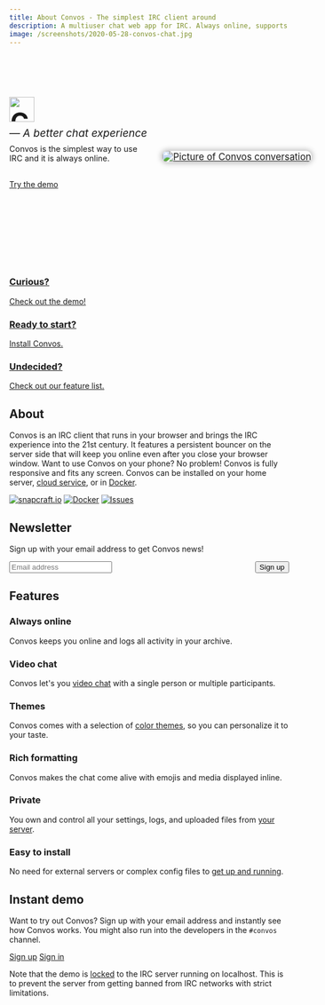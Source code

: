 ```yaml
---
title: About Convos - The simplest IRC client around
description: A multiuser chat web app for IRC. Always online, supports video, custom theming and is extremely easy to install
image: /screenshots/2020-05-28-convos-chat.jpg
---
```


<div class="hero-wrapper is-before-content">
  <header class="hero has-max-width">
    <div class="hero--text">
      <h1>
        <img src="/images/convos-light.png" alt="Convos">
        <small class="tagline">&mdash; A better chat experience</small>
        <small>Convos is the simplest way to use IRC and it is always online.</small>
      </h1>
      <a href="#instant-demo" class="btn"><i class="fas fa-sign-in-alt"></i> Try the demo</a>
    </div>
    <a href="#instant-demo" class="hero--media">
      <img src="/screenshots/2020-05-28-convos-chat.jpg" alt="Picture of Convos conversation">
    </a>
  </header>
</div>

<section class="cards">
  <a href="#instant-demo" class="cards--card">
    <i class="fas fa-eye"></i>
    <h3>Curious?</h3>
    <span>Check out the <u>demo</u>!</span>
  </a>
  <a href="/doc/start" class="cards--card">
    <i class="fas fa-running"></i>
    <h3>Ready to start?</h3>
    <span><u>Install</u> Convos.</span>
  </a>
  <a href="#features" class="cards--card">
    <i class="fas fa-list-ul"></i>
    <h3>Undecided?</h3>
    <span>Check out our <u>feature list</u>.</span>
  </a>
</section>

## About

Convos is an IRC client that runs in your browser and brings the IRC experience
into the 21st century. It features a persistent bouncer on the server side that
will keep you online even after you close your browser window. Want to use
Convos on your phone? No problem! Convos is fully responsive and fits any
screen. Convos can be installed on your home server,
[cloud service](/blog/2019/11/26/convos-on-digital-ocean), or in [Docker](/doc/start#docker).

<div class="text-center">
  <a href="https://snapcraft.io/convos"><img src="https://snapcraft.io/convos/badge.svg" alt="snapcraft.io"></a>
  <a href="https://hub.docker.com/r/nordaaker/convos"><img src="https://img.shields.io/docker/build/nordaaker/convos" alt="Docker"></a>
  <!-- a href="https://travis-ci.org/Nordaaker/convos"><img src="https://travis-ci.org/Nordaaker/convos.svg?branch=master" alt="Build status"></a -->
  <a href="https://github.com/nordaaker/convos/issues"><img src="https://img.shields.io/github/issues/nordaaker/convos" alt="Issues"></a>
</div>

## Newsletter

<!-- Begin Mailchimp Signup Form -->
<div id="mc_embed_signup">
  <form action="https://chat.us3.list-manage.com/subscribe/post?u=cb576a11a8fb288554f82bbe8&amp;id=3ed96b7f9e" method="post" id="mc-embedded-subscribe-form" name="mc-embedded-subscribe-form" class="validate" target="_blank" novalidate>
    <p class="text-center">
      Sign up with your email address to get Convos news!
    </p>
    <div id="mc_embed_signup_scroll" class="signup">
      <div class="mc-field-group text-field">
        <input type="email" value="" name="EMAIL" class="required email" id="mce-EMAIL" placeholder="Email address" required>
      </div>
      <div style="position: absolute; left: -5000px;" aria-hidden="true"><input type="text" name="b_cb576a11a8fb288554f82bbe8_3ed96b7f9e" tabindex="-1" value=""></div>
      <button type="submit" class="button btn" name="subscribe" id="mc-embedded-subscribe">Sign up</button>
    </div>
    <div id="mce-responses">
      <div class="response" id="mce-error-response" style="display:none"></div>
      <div class="response" id="mce-success-response" style="display:none"></div>
    </div>
  </form>
</div>
<script type='text/javascript' src='//s3.amazonaws.com/downloads.mailchimp.com/js/mc-validate.js'></script><script type='text/javascript'>(function($) {window.fnames = new Array(); window.ftypes = new Array();fnames[0]='EMAIL';ftypes[0]='email';fnames[1]='FNAME';ftypes[1]='text';fnames[2]='LNAME';ftypes[2]='text';fnames[3]='ADDRESS';ftypes[3]='address';fnames[4]='PHONE';ftypes[4]='phone';}(jQuery));var $mcj = jQuery.noConflict(true);</script>
<!--End mc_embed_signup-->

## Features

<section class="cards is-wide">
  <div class="cards--card">
    <i class="fas fa-plug"></i>
    <h3>Always online</h3>
    <p>Convos keeps you online and logs all activity in your archive.</p>
  </div>
  <div class="cards--card">
    <i class="fas fa-video"></i>
    <h3>Video chat</h3>
    <p>Convos let's you <a href="/blog/2020/5/23/experimental-video-support-using-webrtc">video chat</a>
      with a single person or multiple participants.</p>
  </div>
  <div class="cards--card">
    <i class="fas fa-paint-roller"></i>
    <h3>Themes</h3>
    <p>Convos comes with a selection of <a href="/blog/2020/5/14/theming-support-in-4-point-oh">color themes</a>,
      so you can personalize it to your taste.</p>
  </div>
  <div class="cards--card">
    <i class="fas fa-grin-hearts"></i>
    <h3>Rich formatting</h3>
    <p>Convos makes the chat come alive with emojis and media displayed inline.</p>
  </div>
  <div class="cards--card">
    <i class="fas fa-user-shield"></i>
    <h3>Private</h3>
    <p>You own and control all your settings, logs, and uploaded files from <a href="/doc/faq">your server</a>.</p>
  </div>
  <div class="cards--card">
    <i class="fas fa-download"></i>
    <h3>Easy to install</h3>
    <p>No need for external servers or complex config files to <a href="/doc/start">get up and running</a>.</p>
  </div>
</section>

## Instant demo

Want to try out Convos? Sign up with your email address and instantly see how
Convos works. You might also run into the developers in the `#convos` channel.

<p class="text-center has-extra-vertical-margin">
  <a href="/login#signup" class="btn"><i class="fas fa-user-plus"></i> Sign up</a>
  <a href="/login" class="btn"><i class="fas fa-sign-in-alt"></i> Sign in</a>
</p>

Note that the demo is [locked](/doc/config#convosforcedircserver) to the
IRC server running on localhost. This is to prevent the server from getting
banned from IRC networks with strict limitations.

<style>
.cms-content > h1 {
  height: 1px;
  width: 1px;
  overflow: hidden;
  position: absolute;
  top: -1px;
  left: -1px;
}

.cms-content > h2 {
  text-align: center;
}

.hero-wrapper {
  background: var(--sidebar-left-bg);
  margin-bottom: 5rem;
}

.hero {
  height: 80vh;
  max-height: 20rem;
  padding: 2rem var(--gutter) 0 var(--gutter);
}

.hero--text {
  color: var(--sidebar-left-text);
  text-align: center;
}

.hero--text h1 {
  font-size: 2.8rem;
  margin-top: 0;
}

.hero--text h1 img {
  display: none;
}

.hero--text h1 small {
  font-size: 0.9rem;
  font-weight: normal;
  margin: 0.5rem 0;
  display: block;
}

.hero--text h1 .tagline {
  font-size: 1.2rem;
  font-style: italic;
}

.hero--media {
  display: block;
  position: relative;
  top: 1.5rem;
}

.hero--media img {
  border-radius: 0.5rem;
  box-shadow: 0 0 8px 2px rgba(0, 0, 0, 0.25);
}

\#mc_embed_signup {
  max-width: 28rem;
  margin: 0 auto;
}

.signup {
  display: flex;
  align-items: start;
}

.signup > * {
  margin: 0;
}

.signup .text-field {
  flex: 1 0 0;
}

\#mce-responses {
  margin: 1rem 0;
}

@media (min-width: 800px) {
  .hero {
    display: flex;
    align-items: center;
  }

  .hero--text {
    padding: var(--gutter);
    text-align: left;
    width: 50%;
    max-width: 20rem;
  }

  .hero--text h1 img {
    display: block;
    height: 2.8rem;
  }

  .hero--media {
    width: 50%;
    left: 2rem;
    transform: scale(1.2);
  }
}

@media (min-width: 1100px) {
  .hero--media {
    top: 3rem;
    left: 6rem;
    transform: scale(1.5);
  }
}

\#mc_embed_signup div.mce_inline_error {
  font-weight: inherit !important;
}
</style>

